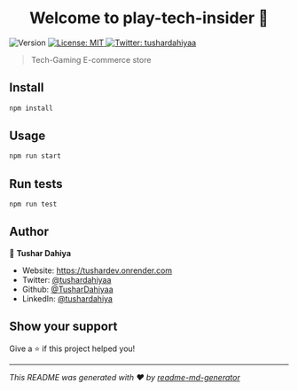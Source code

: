 <h1 align="center">Welcome to play-tech-insider 👋</h1>
<p>
  <img alt="Version" src="https://img.shields.io/badge/version-1.0.0-blue.svg?cacheSeconds=2592000" />
  <a href="#" target="_blank">
    <img alt="License: MIT" src="https://img.shields.io/badge/License-MIT-yellow.svg" />
  </a>
  <a href="https://twitter.com/tushardahiyaa" target="_blank">
    <img alt="Twitter: tushardahiyaa" src="https://img.shields.io/twitter/follow/tushardahiyaa.svg?style=social" />
  </a>
</p>

> Tech-Gaming E-commerce store

## Install

```sh
npm install
```

## Usage

```sh
npm run start
```

## Run tests

```sh
npm run test
```

## Author

👤 **Tushar Dahiya**

* Website: https://tushardev.onrender.com
* Twitter: [@tushardahiyaa](https://twitter.com/tushardahiyaa)
* Github: [@TusharDahiyaa](https://github.com/TusharDahiyaa)
* LinkedIn: [@tushardahiya](https://linkedin.com/in/tushardahiya)

## Show your support

Give a ⭐️ if this project helped you!

***
_This README was generated with ❤️ by [readme-md-generator](https://github.com/kefranabg/readme-md-generator)_